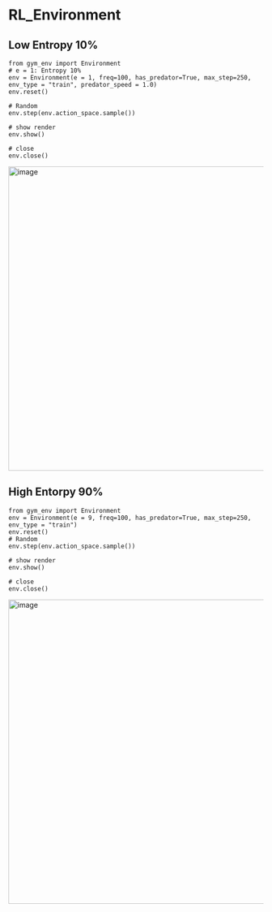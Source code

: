 # RL_Environment

## Low Entropy 10%

```{python}
from gym_env import Environment
# e = 1: Entropy 10%
env = Environment(e = 1, freq=100, has_predator=True, max_step=250, env_type = "train", predator_speed = 1.0)
env.reset()

# Random
env.step(env.action_space.sample())

# show render
env.show()

# close
env.close()
```

<img width="600" alt="image" src="https://github.com/germanespinosa/RL_Environment/assets/80494218/41e82bb5-8887-4ade-8996-07bdab04329d">




## High Entorpy 90%

```{python}
from gym_env import Environment
env = Environment(e = 9, freq=100, has_predator=True, max_step=250, env_type = "train")
env.reset()
# Random
env.step(env.action_space.sample())

# show render
env.show()

# close
env.close()
```
<img width="600" alt="image" src="[https://github.com/germanespinosa/RL_Environment/assets/80494218/41e82bb5-8887-4ade-8996-07bdab04329d](https://github.com/germanespinosa/RL_Environment/assets/80494218/b1ebc60e-a4c7-4623-b693-baff09777501)https://github.com/germanespinosa/RL_Environment/assets/80494218/b1ebc60e-a4c7-4623-b693-baff09777501">




